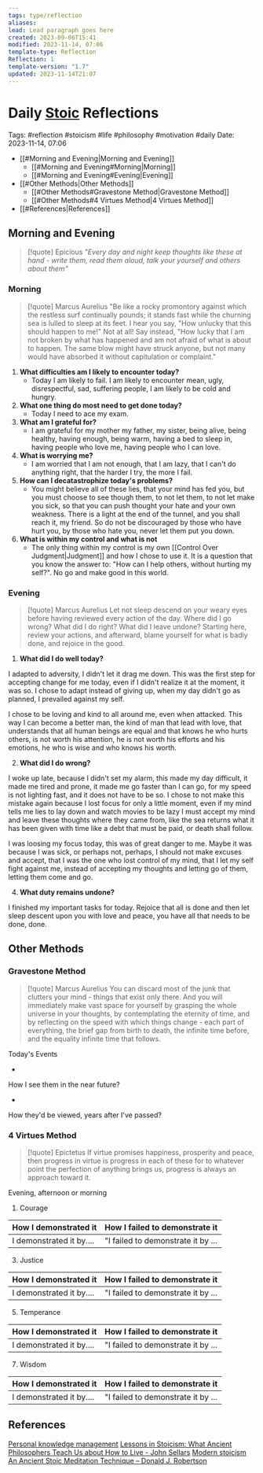 ```yaml
---
tags: type/reflection
aliases: 
lead: Lead paragraph goes here
created: 2023-09-06T15:41
modified: 2023-11-14, 07:06
template-type: Reflection
Reflection: 1
template-version: "1.7"
updated: 2023-11-14T21:07
---
```



# Daily [Stoic](../SLIP-BOX/Stoicism.md) Reflections

Tags:  #reflection #stoicism #life #philosophy #motivation #daily 
Date: 2023-11-14, 07:06

- [[#Morning and Evening|Morning and Evening]]
	- [[#Morning and Evening#Morning|Morning]]
	- [[#Morning and Evening#Evening|Evening]]
- [[#Other Methods|Other Methods]]
	- [[#Other Methods#Gravestone Method|Gravestone Method]]
	- [[#Other Methods#4 Virtues Method|4 Virtues Method]]
- [[#References|References]]


## Morning and Evening

> [!quote] Epicious 
> _"Every day and night keep thoughts like these at hand - write them, read them aloud, talk your yourself and others about them"_

### Morning

> [!quote] Marcus Aurelius
> "Be like a rocky promontory against which the restless surf continually pounds; it stands fast while the churning sea is lulled to sleep at its feet. I hear you say, "How unlucky that this should happen to me!" Not at all! Say instead, "How lucky that I am not broken by what has happened and am not afraid of what is about to happen. The same blow might have struck anyone, but not many would have absorbed it without capitulation or complaint."

1. **What difficulties am I likely to encounter today?**
	- Today I am likely to fail. I am likely to encounter mean, ugly, disrespectful, sad, suffering people, I am likely to be cold and hungry.
2. **What one thing do most need to get done today?**
	- Today I need to ace my exam.
1. **What am I grateful for?**
	- I am grateful for my mother my father, my sister, being alive, being healthy, having enough, being warm, having a bed to sleep in, having people who love me, having people who I can love.  
2. **What is worrying me?**
	- I am worried that I am not enough, that I am lazy, that I can't do anything right, that the harder I try, the more I fail.  
3. **How can I decatastrophize today's problems?**
	- You might believe all of these lies, that your mind has fed you, but you must choose to see though them, to not let them, to not let make you sick, so that you can push thought your hate and your own weakness. There is a light at the end of the tunnel, and you shall reach it, my friend. So do not be discouraged by those who have hurt you, by those who hate you, never let them put you down.  
4. **What is within my control and what is not**
	- The only thing within my control is my own [[Control Over Judgment|Judgment]] and how I chose to use it. It is a question that you know the answer to: "How can I help others, without hurting my self?". No go and make good in this world. 

### Evening

> [!quote] Marcus Aurelius
> Let not sleep descend on your weary eyes before having reviewed every action of the day. Where did I go wrong? What did I do right? What did I leave undone? Starting here, review your actions, and afterward, blame yourself for what is badly done, and rejoice in the good.

1. **What did I do well today?**

I adapted to adversity, I didn't let it drag me down. This was the first step for accepting change for me today, even if I didn't realize it at the moment, it was so. I chose to adapt instead of giving up, when my day didn't go as planned, I prevailed against my self. 

I chose to be loving and kind to all around me, even when attacked. This way I can become a better man, the kind of man that lead with love, that understands that all human beings are equal and that knows he who hurts others, is not worth his attention, he is not worth his efforts and his emotions, he who is wise and who knows his worth. 

2. **What did I do wrong?**

I woke up late, because I didn't set my alarm, this made my day difficult, it made me tired and prone, it made me go faster than I can go, for my speed is not lighting fast, and it does not have to be so. I chose to not make this mistake again because I lost focus for only a little moment, even if my mind tells me lies to lay down and watch movies to be lazy I must accept my mind and leave these thoughts where they came from, like the sea returns what it has been given with time like a debt that must be paid, or death shall follow.

I was loosing my focus today, this was of great danger to me. Maybe it was because I was sick, or perhaps not, perhaps, I should not make excuses and accept, that I was the one who lost control of my mind, that I let my self fight against me, instead of accepting my thoughts and letting go of them, letting them come and go.  

4. **What duty remains undone?**

I finished my important tasks for today. Rejoice that all is done and then let sleep descent upon you with love and peace, you have all that needs to be done, done. 

## Other Methods

### Gravestone Method

> [!quote] Marcus Aurelius
> You can discard most of the junk that clutters your mind - things that exist only there. And you will immediately make vast space for yourself by grasping the whole universe in your thoughts, by contemplating the eternity of time, and by reflecting on the speed with which things change - each part of everything, the brief gap from birth to death, the infinite time before, and the equality infinite time that follows. 

Today's Events 

-

How I see them in the near future? 

-

How they'd be viewed, years after I've passed?

### 4 Virtues Method

> [!quote] Epictetus 
> If virtue promises happiness, prosperity and peace, then progress in virtue is progress in each of these for to whatever point the perfection of anything brings us, progress is always an approach toward it.

Evening, afternoon or morning

1. Courage 

| How I demonstrated it  | How I failed to demonstrate it |
| ------------------- | ---------------- |
| I demonstrated it by....                 | "I failed to demonstrate it by ...              |

3. Justice

| How I demonstrated it  | How I failed to demonstrate it |
| ------------------- | ---------------- |
| I demonstrated it by....                 | "I failed to demonstrate it by ...             

5. Temperance

| How I demonstrated it  | How I failed to demonstrate it |
| ------------------- | ---------------- |
| I demonstrated it by....                 | "I failed to demonstrate it by ...             

7. Wisdom

| How I demonstrated it  | How I failed to demonstrate it |
| ------------------- | ---------------- |
| I demonstrated it by....                 | "I failed to demonstrate it by ...             

## References

[Personal knowledge management](Personal%20knowledge%20management.md)
[Lessons in Stoicism: What Ancient Philosophers Teach Us about How to Live - John Sellars](https://books.google.cz/books/about/Lessons_in_Stoicism.html?id=ky84zQEACAAJ&redir_esc=y)
[Modern stoicism](https://modernstoicism.com/)
[An Ancient Stoic Meditation Technique – Donald J. Robertson](https://donaldrobertson.name/2017/03/22/an-ancient-stoic-meditation-technique/)


